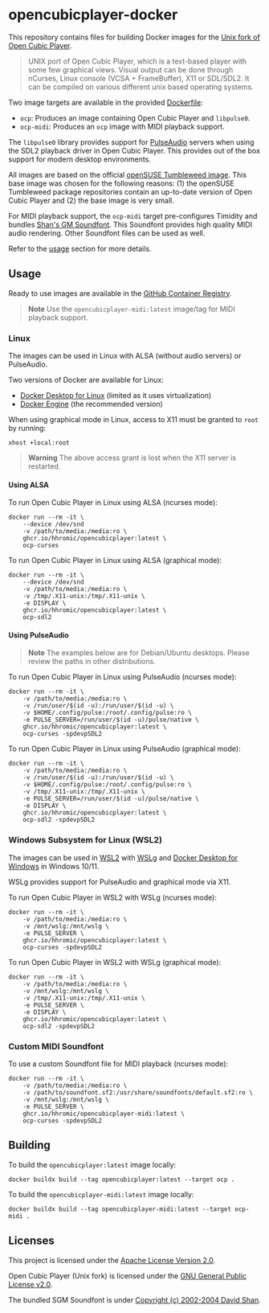 # opencubicplayer-docker

This repository contains files for building Docker images for the
[Unix fork of Open Cubic Player](https://github.com/mywave82/opencubicplayer).

> UNIX port of Open Cubic Player, which is a text-based player with some few
> graphical views. Visual output can be done through nCurses, Linux console
> (VCSA + FrameBuffer), X11 or SDL/SDL2. It can be compiled on various different
> unix based operating systems.

Two image targets are available in the provided [Dockerfile](Dockerfile):

* `ocp`: Produces an image containing Open Cubic Player and `libpulse0`.
* `ocp-midi`: Produces an `ocp` image with MIDI playback support.

The `libpulse0` library provides support for
[PulseAudio](https://www.freedesktop.org/wiki/Software/PulseAudio/) servers
when using the SDL2 playback driver in Open Cubic Player. This provides out of
the box support for modern desktop environments.

All images are based on the official
[openSUSE Tumbleweed image](https://hub.docker.com/r/opensuse/tumbleweed).
This base image was chosen for the following reasons: (1) the openSUSE
Tumbleweed package repositories contain an up-to-date version of Open Cubic
Player and (2) the base image is very small.

For MIDI playback support, the `ocp-midi` target pre-configures Timidity and
bundles [Shan's GM Soundfont](https://archive.org/details/SGM-V2.01). This
Soundfont provides high quality MIDI audio rendering. Other Soundfont files can
be used as well.

Refer to the [usage](#usage) section for more details.

## Usage

Ready to use images are available in the
[GitHub Container Registry](https://github.com/hhromic?tab=packages&repo_name=opencubicplayer-docker).

> **Note**
> Use the `opencubicplayer-midi:latest` image/tag for MIDI playback support.

### Linux

The images can be used in Linux with ALSA (without audio servers) or PulseAudio.

Two versions of Docker are available for Linux:
* [Docker Desktop for Linux](https://docs.docker.com/desktop/install/linux-install/)
  (limited as it uses virtualization)
* [Docker Engine](https://docs.docker.com/engine/install/) (the recommended version)

When using graphical mode in Linux, access to X11 must be granted to `root` by running:
```
xhost +local:root
```
> **Warning**
> The above access grant is lost when the X11 server is restarted.

#### Using ALSA

To run Open Cubic Player in Linux using ALSA (ncurses mode):
```
docker run --rm -it \
    --device /dev/snd
    -v /path/to/media:/media:ro \
    ghcr.io/hhromic/opencubicplayer:latest \
    ocp-curses
```

To run Open Cubic Player in Linux using ALSA (graphical mode):
```
docker run --rm -it \
    --device /dev/snd
    -v /path/to/media:/media:ro \
    -v /tmp/.X11-unix:/tmp/.X11-unix \
    -e DISPLAY \
    ghcr.io/hhromic/opencubicplayer:latest \
    ocp-sdl2
```

#### Using PulseAudio

> **Note**
> The examples below are for Debian/Ubuntu desktops.
> Please review the paths in other distributions.

To run Open Cubic Player in Linux using PulseAudio (ncurses mode):
```
docker run --rm -it \
    -v /path/to/media:/media:ro \
    -v /run/user/$(id -u):/run/user/$(id -u) \
    -v $HOME/.config/pulse:/root/.config/pulse:ro \
    -e PULSE_SERVER=/run/user/$(id -u)/pulse/native \
    ghcr.io/hhromic/opencubicplayer:latest \
    ocp-curses -spdevpSDL2
```

To run Open Cubic Player in Linux using PulseAudio (graphical mode):
```
docker run --rm -it \
    -v /path/to/media:/media:ro \
    -v /run/user/$(id -u):/run/user/$(id -u) \
    -v $HOME/.config/pulse:/root/.config/pulse:ro \
    -v /tmp/.X11-unix:/tmp/.X11-unix \
    -e PULSE_SERVER=/run/user/$(id -u)/pulse/native \
    -e DISPLAY \
    ghcr.io/hhromic/opencubicplayer:latest \
    ocp-sdl2 -spdevpSDL2
```

### Windows Subsystem for Linux (WSL2)

The images can be used in [WSL2](https://learn.microsoft.com/en-us/windows/wsl/install)
with [WSLg](https://github.com/microsoft/wslg) and
[Docker Desktop for Windows](https://docs.docker.com/desktop/install/windows-install/)
in Windows 10/11.

WSLg provides support for PulseAudio and graphical mode via X11.

To run Open Cubic Player in WSL2 with WSLg (ncurses mode):
```
docker run --rm -it \
    -v /path/to/media:/media:ro \
    -v /mnt/wslg:/mnt/wslg \
    -e PULSE_SERVER \
    ghcr.io/hhromic/opencubicplayer:latest \
    ocp-curses -spdevpSDL2
```

To run Open Cubic Player in WSL2 with WSLg (graphical mode):
```
docker run --rm -it \
    -v /path/to/media:/media:ro \
    -v /mnt/wslg:/mnt/wslg \
    -v /tmp/.X11-unix:/tmp/.X11-unix \
    -e PULSE_SERVER \
    -e DISPLAY \
    ghcr.io/hhromic/opencubicplayer:latest \
    ocp-sdl2 -spdevpSDL2
```

### Custom MIDI Soundfont

To use a custom Soundfont file for MIDI playback (ncurses mode):
```
docker run --rm -it \
    -v /path/to/media:/media:ro \
    -v /path/to/soundfont.sf2:/usr/share/soundfonts/default.sf2:ro \
    -v /mnt/wslg:/mnt/wslg \
    -e PULSE_SERVER \
    ghcr.io/hhromic/opencubicplayer-midi:latest \
    ocp-curses -spdevpSDL2
```

## Building

To build the `opencubicplayer:latest` image locally:
```
docker buildx build --tag opencubicplayer:latest --target ocp .
```

To build the `opencubicplayer-midi:latest` image locally:
```
docker buildx build --tag opencubicplayer-midi:latest --target ocp-midi .
```

## Licenses

This project is licensed under the [Apache License Version 2.0](LICENSE).

Open Cubic Player (Unix fork) is licensed under the
[GNU General Public License v2.0](https://github.com/mywave82/opencubicplayer/blob/master/COPYING).

The bundled SGM Soundfont is under
[Copyright (c) 2002-2004 David Shan](https://aur.archlinux.org/cgit/aur.git/tree/license.txt?h=soundfont-sgm).

